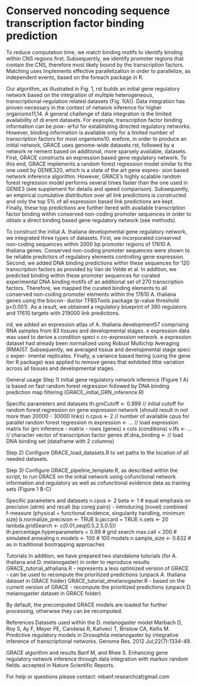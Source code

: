 # Conserved noncoding sequence transcription factor binding prediction



To reduce computation time, we match binding motifs to identify binding within CNS regions first. Subsequently, we identify promoter regions that contain the CNS, therefore most likely bound by the transcription factors. Matching uses Implements effective parallelization in order to parallelize, as independent events, based on the foreach package in R. 



Our algorithm, as illustrated in Fig. 1,  rst builds an initial gene regulatory network based on the integration of multiple heterogeneous, transcriptional-regulation related datasets (Fig. 1(A)). Data integration has proven necessary in the context of network inference for higher organisms11,14. A general challenge of data integration is the limited availability of di erent datasets. For example, transcription factor binding information can be pow- erful for establishing directed regulatory networks. However, binding information is available only for a limited number of transcription factors for most organisms10.  erefore, in order to produce an initial network, GRACE uses genome-wide datasets  rst, followed by a network re nement based on additional, more sparsely available, datasets. First, GRACE constructs an expression based gene regulatory network. To this end, GRACE implements a random forest regression model similar to the one used by GENIE320, which is a state of the art gene expres- sion based network inference algorithm. However, GRACE’s highly scalable random forest regression model performs several times faster than the one used in GENIE3 (see supplement for details and speed comparison). Subsequently, an empirical cumulative distribution over all link predictions is constructed and only the top 5% of all expression based link predictions are kept. Finally, these top predictions are further  ltered with available transcription factor binding within conserved non-coding promoter sequences in order to obtain a direct binding based gene regulatory network (see methods).

To construct the initial A. thaliana developmental gene regulatory network, we integrated three types of datasets. 
First, we incorporated conserved non-coding sequences within 2000 bp promoter regions of 17610 A. thaliana genes. 
Conserved non-coding promoter sequences were shown to be reliable predictors of regulatory elements controlling gene expression. 
Second, we added DNA binding predictions within these sequences for 120 transcription factors as provided by Van de Velde et al. 
In addition, we predicted binding within these promoter sequences for curated experimental DNA binding motifs of an additional set of 270 transcription factors. 
Therefore, we mapped the curated binding elements to all conserved non-coding promoter elements within the 17610 A. thaliana genes using the biocon- ductor TFBSTools package (p-value threshold p<0.001). 
As a result, we obtained a regulatory blueprint of 390 regulators and 17610 targets with 219000 link predictions. 


ird, we added an expression atlas of A. thaliana development57 comprising RNA samples from 83 tissues and developmental stages.  e expression data was used to derive a condition speci c co-expression network.  e expression dataset had already been normalized using Robust Multichip Averaging (RMA)57. Subsequently, we averaged tissue and developmental stage speci c exper- imental replicates. Finally, a variance based  ltering (using the gene lter R package) was applied to remove genes that exhibited little variation across all tissues and developmental stages.


General usage 
Step 1) Initial gene regulatory network inference (Figure 1 A) is based on fast random forest regression followed by DNA binding prediction map filtering (GRACE_initial_GRN_inference.R) 

Specific parameters and datasets 
th.grnCutoff <- 0.999 // initial cutoff for random forest regression on gene expression network (should result in not more than 20000 - 30000 links) 
n.cpus <- 2 // number of available cpus for parallel random forest regression 
m.expression <- ... // load expression matrix for grn inference - matrix - rows (genes) x cols (conditions) 
v.tfs <- ... // character vector of transcription factor genes 
df.dna_binding <- // load DNA binding set (dataframe with 2 columns) 

Step 2) Configure GRACE_load_datasets.R to set paths to the location of all needed datasets.


Step 3) Configure GRACE_pipeline_template.R, as described within the script, to run GRACE on the initial network using cofunctional network information and regulatory as well as cofunctional evidence data as training sets (Figure 1 B-C)

Specific parameters and datasets 
n.cpus <- 2 
beta <- 1 # equal emphasis on precision (atrm) and recall (bp coreg pairs) - introducing (novel) combined f-measure (physical + functional evidence, singularity handling, minimum size) 
b.normalize_precision <- TRUE 
b.jaccard = TRUE 
n.sets <- 20 
lambda.gridSearch <- c(0.01,seq(0.5,2.5,0.5)) 
th.percentage.hyperparameters = 0.99 # grid search 
max.call = 200 # simulated annealing 
n.models <- 100 # 100 models 
n.sample_size <- 0.632 # as in traditional bootrapping approaches 

Tutorials
In addition, we have prepared two standalone tutorials (for A. thaliana and D. melanogaster) in order to reproduce results 
GRACE_tutorial_athaliana.R - represents a less optimized version of GRACE - can be used to recompute the prioritized predictions (unpack A. thaliana dataset in GRACE folder) 
GRACE_tutorial_dmelanogaster.R - based on the current version of GRACE - recompute the prioritized predictions (unpack D. melanogaster dataset in GRACE folder) 

By default, the precomputed GRACE models are loaded for further processing, otherwise they can be recomputed. 

References
Datasets used within the D. melanogaster model
Marbach D, Roy S, Ay F, Meyer PE, Candeias R, Kahveci T, Bristow CA, Kellis M. Predictive regulatory models in Drosophila melanogaster by integrative inference of transcriptional networks. Genome Res. 2012 Jul;22(7):1334-49. 

GRACE algorithm and results
Banf M, and Rhee S. Enhancing gene regulatory network inference through data integration with markov random fields. accepted in Nature Scientific Reports.


For help or questions please contact: 
mbanf.research(at)gmail.com

